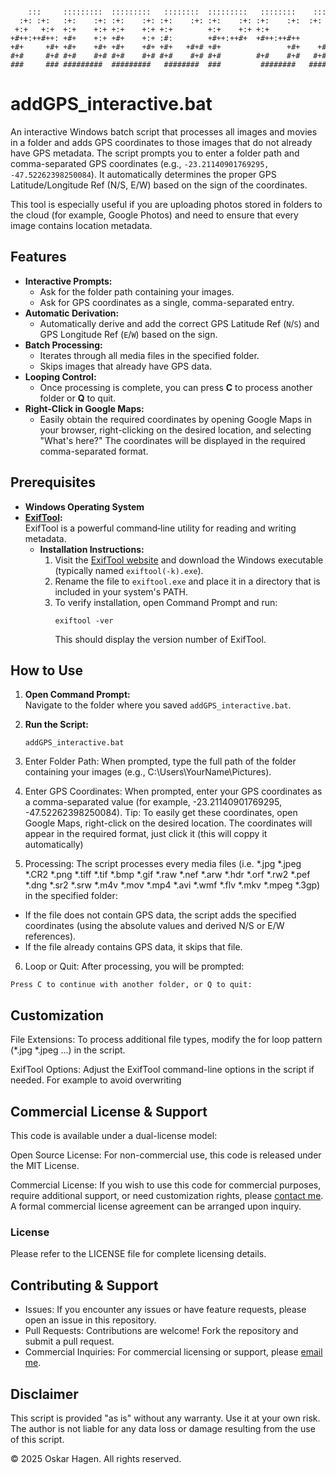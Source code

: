 <pre><small>
    :::     :::::::::  :::::::::   ::::::::  :::::::::   ::::::::    ::::::::   ::::::::::: ::::    ::::   ::::::::  
  :+: :+:   :+:    :+: :+:    :+: :+:    :+: :+:    :+: :+:    :+:  :+:    :+:      :+:     +:+:+: :+:+:+ :+:    :+: 
 +:+   +:+  +:+    +:+ +:+    +:+ +:+        +:+    +:+ +:+               +:+       +:+     +:+ +:+:+ +:+ +:+        
+#++:++#++: +#+    +:+ +#+    +:+ :#:        +#++:++#+  +#++:++#++      +#+         +#+     +#+  +:+  +#+ :#:        
+#+     +#+ +#+    +#+ +#+    +#+ +#+   +#+# +#+               +#+    +#+           +#+     +#+       +#+ +#+   +#+# 
#+#     #+# #+#    #+# #+#    #+# #+#    #+# #+#        #+#    #+#   #+#            #+#     #+#       #+# #+#    #+# 
###     ### #########  #########   ########  ###         ########   ##########  ########### ###       ###  ########  
</small></pre>

# addGPS_interactive.bat

An interactive Windows batch script that processes all images and movies in a folder and adds GPS coordinates to those images that do not already have GPS metadata. The script prompts you to enter a folder path and comma-separated GPS coordinates (e.g., `-23.21140901769295, -47.52262398250084`). It automatically determines the proper GPS Latitude/Longitude Ref (N/S, E/W) based on the sign of the coordinates.

This tool is especially useful if you are uploading photos stored in folders to the cloud (for example, Google Photos) and need to ensure that every image contains location metadata.

## Features

- **Interactive Prompts:**  
  - Ask for the folder path containing your images.
  - Ask for GPS coordinates as a single, comma-separated entry.
- **Automatic Derivation:**  
  - Automatically derive and add the correct GPS Latitude Ref (`N`/`S`) and GPS Longitude Ref (`E`/`W`) based on the sign.
- **Batch Processing:**  
  - Iterates through all media files in the specified folder.
  - Skips images that already have GPS data.
- **Looping Control:**  
  - Once processing is complete, you can press **C** to process another folder or **Q** to quit.
- **Right-Click in Google Maps:**  
  - Easily obtain the required coordinates by opening Google Maps in your browser, right-clicking on the desired location, and selecting "What's here?" The coordinates will be displayed in the required comma-separated format.

## Prerequisites

- **Windows Operating System**
- **[ExifTool](https://exiftool.org/):**  
  ExifTool is a powerful command‑line utility for reading and writing metadata.  
  - **Installation Instructions:**  
    1. Visit the [ExifTool website](https://exiftool.org/) and download the Windows executable (typically named `exiftool(-k).exe`).
    2. Rename the file to `exiftool.exe` and place it in a directory that is included in your system's PATH.
    3. To verify installation, open Command Prompt and run:
       ```batch
       exiftool -ver
       ```
       This should display the version number of ExifTool.

## How to Use

1. **Open Command Prompt:**  
   Navigate to the folder where you saved `addGPS_interactive.bat`.

2. **Run the Script:**  
   ```batch
   addGPS_interactive.bat
   ```
   
3. Enter Folder Path:
When prompted, type the full path of the folder containing your images (e.g., C:\Users\YourName\Pictures).

4. Enter GPS Coordinates:
When prompted, enter your GPS coordinates as a comma-separated value (for example, -23.21140901769295, -47.52262398250084).
Tip:
To easily get these coordinates, open Google Maps, right-click on the desired location. The coordinates will appear in the required format, just click it (this will coppy it automatically)

5. Processing:
The script processes every media files (i.e. *.jpg *.jpeg *.CR2 *.png *.tiff *.tif *.bmp *.gif *.raw *.nef *.arw *.hdr *.orf *.rw2 *.pef *.dng *.sr2 *.srw *.m4v *.mov *.mp4 *.avi *.wmf *.flv *.mkv *.mpeg *.3gp) in the specified folder:

- If the file does not contain GPS data, the script adds the specified coordinates (using the absolute values and derived N/S or E/W references).
- If the file already contains GPS data, it skips that file.

6. Loop or Quit:
After processing, you will be prompted:

```batch
Press C to continue with another folder, or Q to quit:
```
## Customization
File Extensions:
To process additional file types, modify the for loop pattern (*.jpg *.jpeg ...) in the script.

ExifTool Options:
Adjust the ExifTool command-line options in the script if needed. For example to avoid overwriting

## Commercial License & Support
This code is available under a dual-license model:

Open Source License:
For non-commercial use, this code is released under the MIT License.

Commercial License:
If you wish to use this code for commercial purposes, require additional support, or need customization rights, please [contact me](mailto:oskar@hagen.bio). A formal commercial license agreement can be arranged upon inquiry.

### License
Please refer to the LICENSE file for complete licensing details.

## Contributing & Support
- Issues:
If you encounter any issues or have feature requests, please open an issue in this repository.
- Pull Requests:
Contributions are welcome! Fork the repository and submit a pull request.
- Commercial Inquiries:
For commercial licensing or support, please [email me](oskar@hagen.bio).

## Disclaimer
This script is provided "as is" without any warranty. Use it at your own risk. The author is not liable for any data loss or damage resulting from the use of this script.

© 2025 Oskar Hagen. All rights reserved.
